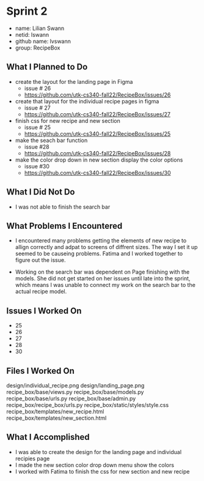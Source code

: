 # Sprint 2
- name: Lilian Swann
- netid: lswann
- github name: lvswann
- group: RecipeBox

## What I Planned to Do
- create the layout for the landing page in Figma
  - issue # 26
  - https://github.com/utk-cs340-fall22/RecipeBox/issues/26
- create that layout for the individual recipe pages in figma
  - issue # 27
  - https://github.com/utk-cs340-fall22/RecipeBox/issues/27
- finish css for new recipe and new section
  - issue # 25
  - https://github.com/utk-cs340-fall22/RecipeBox/issues/25
- make the seach bar function 
  - issue #28
  - https://github.com/utk-cs340-fall22/RecipeBox/issues/28
- make the color drop down in new section display the color options
  - issue #30
  - https://github.com/utk-cs340-fall22/RecipeBox/issues/30


## What I Did Not Do
- I was not able to finish the search bar


## What Problems I Encountered
- I encountered many problems getting the elements of new recipe to allign correctly and 
adpat to screens of diffrent sizes. The way I set it up seemed to be causeing problems. Fatima 
and I worked together to figure out the issue.

- Working on the search bar was dependent on Page finishing with the models. She did not get started 
on her issues until late into the sprint, which means I was unable to connect my work on the search bar
to the actual recipe model.


## Issues I Worked On
- 25
- 26
- 27
- 28
- 30


## Files I Worked On
design/individual_recipe.png
design/landing_page.png
recipe_box/base/views.py
recipe_box/base/models.py
recipe_box/base/urls.py
recipe_box/base/admin.py
recipe_box/recipe_box/urls.py
recipe_box/static/styles/style.css
recipe_box/templates/new_recipe.html
recipe_box/templates/new_section.html



## What I Accomplished 
- I was able to create the design for the landing page and individual recipies page
- I made the new section color drop down menu show the colors
- I worked with Fatima to finish the css for new section and new recipe 
